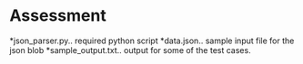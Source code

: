 # Assessment
*json_parser.py..
required python script
*data.json..
sample input file for the json blob
*sample_output.txt..
output for some of the test cases.
